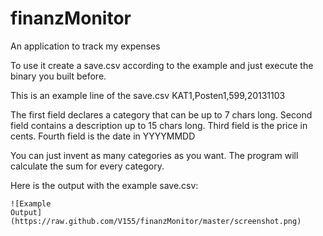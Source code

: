 finanzMonitor
=============

An application to track my expenses

To use it create a save.csv according to the example and just execute the binary you built before.

This is an example line of the save.csv
KAT1,Posten1,599,20131103

The first field declares a category that can be up to 7 chars long.
Second field contains a description up to 15 chars long.
Third field is the price in cents.
Fourth field is the date in YYYYMMDD

You can just invent as many categories as you want. The program will calculate the sum for every category.

Here is the output with the example save.csv:

	![Example
	Output](https://raw.github.com/V155/finanzMonitor/master/screenshot.png)
